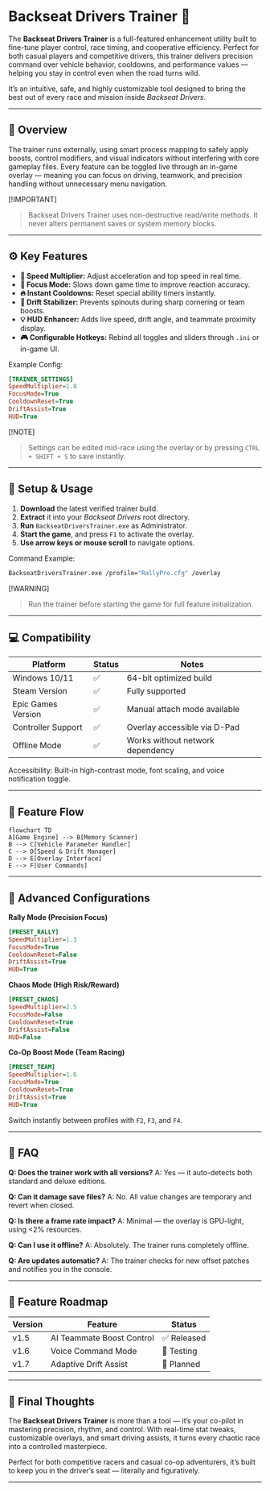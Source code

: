 # Backseat Drivers Trainer 🚗

The **Backseat Drivers Trainer** is a full-featured enhancement utility built to fine-tune player control, race timing, and cooperative efficiency. Perfect for both casual players and competitive drivers, this trainer delivers precision command over vehicle behavior, cooldowns, and performance values — helping you stay in control even when the road turns wild.

It’s an intuitive, safe, and highly customizable tool designed to bring the best out of every race and mission inside *Backseat Drivers*.

---

## 🧭 Overview

The trainer runs externally, using smart process mapping to safely apply boosts, control modifiers, and visual indicators without interfering with core gameplay files. Every feature can be toggled live through an in-game overlay — meaning you can focus on driving, teamwork, and precision handling without unnecessary menu navigation.

[!IMPORTANT]

> Backseat Drivers Trainer uses non-destructive read/write methods. It never alters permanent saves or system memory blocks.

---

## ⚙️ Key Features

* **🚀 Speed Multiplier:** Adjust acceleration and top speed in real time.
* **🧠 Focus Mode:** Slows down game time to improve reaction accuracy.
* **🔥 Instant Cooldowns:** Reset special ability timers instantly.
* **🛞 Drift Stabilizer:** Prevents spinouts during sharp cornering or team boosts.
* **💡 HUD Enhancer:** Adds live speed, drift angle, and teammate proximity display.
* **🎮 Configurable Hotkeys:** Rebind all toggles and sliders through `.ini` or in-game UI.

Example Config:

```ini
[TRAINER_SETTINGS]
SpeedMultiplier=1.8
FocusMode=True
CooldownReset=True
DriftAssist=True
HUD=True
```

[!NOTE]

> Settings can be edited mid-race using the overlay or by pressing `CTRL + SHIFT + S` to save instantly.

---

## 🧰 Setup & Usage

1. **Download** the latest verified trainer build.
2. **Extract** it into your *Backseat Drivers* root directory.
3. **Run** `BackseatDriversTrainer.exe` as Administrator.
4. **Start the game**, and press `F1` to activate the overlay.
5. **Use arrow keys or mouse scroll** to navigate options.

Command Example:

```bash
BackseatDriversTrainer.exe /profile="RallyPro.cfg" /overlay
```

[!WARNING]

> Run the trainer before starting the game for full feature initialization.

---

## 💻 Compatibility

| Platform           | Status | Notes                            |
| ------------------ | ------ | -------------------------------- |
| Windows 10/11      | ✅      | 64-bit optimized build           |
| Steam Version      | ✅      | Fully supported                  |
| Epic Games Version | ✅      | Manual attach mode available     |
| Controller Support | ✅      | Overlay accessible via D-Pad     |
| Offline Mode       | ✅      | Works without network dependency |

Accessibility: Built-in high-contrast mode, font scaling, and voice notification toggle.

---

## 🧩 Feature Flow

```mermaid
flowchart TD
A[Game Engine] --> B[Memory Scanner]
B --> C[Vehicle Parameter Handler]
C --> D[Speed & Drift Manager]
D --> E[Overlay Interface]
E --> F[User Commands]
```

---

## 🧠 Advanced Configurations

**Rally Mode (Precision Focus)**

```ini
[PRESET_RALLY]
SpeedMultiplier=1.3
FocusMode=True
CooldownReset=False
DriftAssist=True
HUD=True
```

**Chaos Mode (High Risk/Reward)**

```ini
[PRESET_CHAOS]
SpeedMultiplier=2.5
FocusMode=False
CooldownReset=True
DriftAssist=False
HUD=False
```

**Co-Op Boost Mode (Team Racing)**

```ini
[PRESET_TEAM]
SpeedMultiplier=1.6
FocusMode=True
CooldownReset=True
DriftAssist=True
HUD=True
```

Switch instantly between profiles with `F2`, `F3`, and `F4`.

---

## 💬 FAQ

**Q: Does the trainer work with all versions?**
A: Yes — it auto-detects both standard and deluxe editions.

**Q: Can it damage save files?**
A: No. All value changes are temporary and revert when closed.

**Q: Is there a frame rate impact?**
A: Minimal — the overlay is GPU-light, using <2% resources.

**Q: Can I use it offline?**
A: Absolutely. The trainer runs completely offline.

**Q: Are updates automatic?**
A: The trainer checks for new offset patches and notifies you in the console.

---

## 🚀 Feature Roadmap

| Version | Feature                   | Status     |
| ------- | ------------------------- | ---------- |
| v1.5    | AI Teammate Boost Control | ✅ Released |
| v1.6    | Voice Command Mode        | 🚧 Testing |
| v1.7    | Adaptive Drift Assist     | 🧩 Planned |

---

## 🏁 Final Thoughts

The **Backseat Drivers Trainer** is more than a tool — it’s your co-pilot in mastering precision, rhythm, and control. With real-time stat tweaks, customizable overlays, and smart driving assists, it turns every chaotic race into a controlled masterpiece.

Perfect for both competitive racers and casual co-op adventurers, it’s built to keep you in the driver’s seat — literally and figuratively.

---
